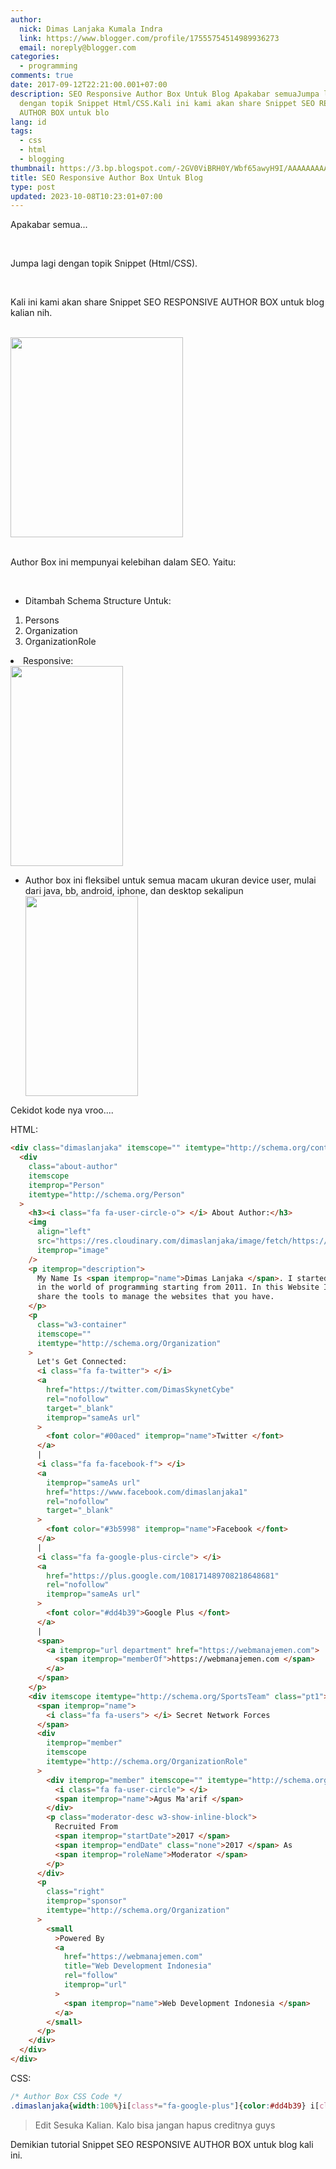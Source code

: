 ```yaml
---
author:
  nick: Dimas Lanjaka Kumala Indra
  link: https://www.blogger.com/profile/17555754514989936273
  email: noreply@blogger.com
categories:
  - programming
comments: true
date: 2017-09-12T22:21:00.001+07:00
description: SEO Responsive Author Box Untuk Blog Apakabar semuaJumpa lagi
  dengan topik Snippet Html/CSS.Kali ini kami akan share Snippet SEO RESPONSIVE
  AUTHOR BOX untuk blo
lang: id
tags:
  - css
  - html
  - blogging
thumbnail: https://3.bp.blogspot.com/-2GV0ViBRH0Y/Wbf65awyH9I/AAAAAAAAAFY/03ly2YaDb94PqUXRdkwXbOVSMWfn1USCwCLcBGAs/s320/PicsArt_09-12-10.18.11.png
title: SEO Responsive Author Box Untuk Blog
type: post
updated: 2023-10-08T10:23:01+07:00
---
```


<p>
    Apakabar semua...
</p>
<br/>
<p>
    Jumpa lagi dengan topik Snippet (Html/CSS).
</p>
<br/>
<p>
    Kali ini kami akan share Snippet SEO RESPONSIVE AUTHOR BOX untuk blog kalian
    nih.
</p>
<br/>
<div>
    <a
        href="https://3.bp.blogspot.com/-2GV0ViBRH0Y/Wbf65awyH9I/AAAAAAAAAFY/03ly2YaDb94PqUXRdkwXbOVSMWfn1USCwCLcBGAs/s1600/PicsArt_09-12-10.18.11.png"
        rel="noopener noreferer nofollow"
    >
        <img
            height="320"
            src="https://3.bp.blogspot.com/-2GV0ViBRH0Y/Wbf65awyH9I/AAAAAAAAAFY/03ly2YaDb94PqUXRdkwXbOVSMWfn1USCwCLcBGAs/s320/PicsArt_09-12-10.18.11.png"
            width="276"
        />
    </a>
</div>
<br/>
<p>
    Author Box ini mempunyai kelebihan dalam SEO. Yaitu:
</p>
<br/>
<ul>
    <li>
        Ditambah Schema Structure Untuk:
    </li>
</ul>
<ol>
    <li>
        Persons
    </li>
    <li>
        Organization
    </li>
    <li>
        OrganizationRole
    </li>
</ol>
<li>
    Responsive:
</li>
<div>
    <a
        href="https://1.bp.blogspot.com/-naWNsKmMnr4/Wbf7KJOANXI/AAAAAAAAAFg/-yExCsq9ql83mOJ1NRaLwtIjzPSqaZtyACLcBGAs/s1600/Screenshot_2017-09-12-22-10-37-105_com.android.chrome.png"
        rel="noopener noreferer nofollow"
    >
        <img
            border="0"
            height="320"
            src="https://1.bp.blogspot.com/-naWNsKmMnr4/Wbf7KJOANXI/AAAAAAAAAFg/-yExCsq9ql83mOJ1NRaLwtIjzPSqaZtyACLcBGAs/s320/Screenshot_2017-09-12-22-10-37-105_com.android.chrome.png"
            width="180"
        />
    </a>
</div>
<ul>
    <li>
        Author box ini fleksibel untuk semua macam ukuran device user, mulai
        dari java, bb, android, iphone, dan desktop sekalipun
        <div>
            <a
                href="https://3.bp.blogspot.com/-u0ENrlzcaOQ/Wbf7EDrqWLI/AAAAAAAAAFc/quiC5RY8q6Me3-zHSkikWO8zKrgJqwzJACLcBGAs/s1600/Screenshot_2017-09-12-22-10-31-017_com.android.chrome.png"
                rel="noopener noreferer nofollow"
            >
                <img
                    border="0"
                    height="320"
                    src="https://3.bp.blogspot.com/-u0ENrlzcaOQ/Wbf7EDrqWLI/AAAAAAAAAFc/quiC5RY8q6Me3-zHSkikWO8zKrgJqwzJACLcBGAs/s320/Screenshot_2017-09-12-22-10-31-017_com.android.chrome.png"
                    width="180"
                />
            </a>
        </div>
    </li>
</ul>
<p>
    Cekidot kode nya vroo....
</p>

HTML:

```html
<div class="dimaslanjaka" itemscope="" itemtype="http://schema.org/contributor">
  <div
    class="about-author"
    itemscope
    itemprop="Person"
    itemtype="http://schema.org/Person"
  >
    <h3><i class="fa fa-user-circle-o"> </i> About Author:</h3>
    <img
      align="left"
      src="https://res.cloudinary.com/dimaslanjaka/image/fetch/https://imgdb.net/images/3184.jpg"
      itemprop="image"
    />
    <p itemprop="description">
      My Name Is <span itemprop="name">Dimas Lanjaka </span>. I started studying
      in the world of programming starting from 2011. In this Website I will
      share the tools to manage the websites that you have.
    </p>
    <p
      class="w3-container"
      itemscope=""
      itemtype="http://schema.org/Organization"
    >
      Let's Get Connected:
      <i class="fa fa-twitter"> </i>
      <a
        href="https://twitter.com/DimasSkynetCybe"
        rel="nofollow"
        target="_blank"
        itemprop="sameAs url"
      >
        <font color="#00aced" itemprop="name">Twitter </font>
      </a>
      |
      <i class="fa fa-facebook-f"> </i>
      <a
        itemprop="sameAs url"
        href="https://www.facebook.com/dimaslanjaka1"
        rel="nofollow"
        target="_blank"
      >
        <font color="#3b5998" itemprop="name">Facebook </font>
      </a>
      |
      <i class="fa fa-google-plus-circle"> </i>
      <a
        href="https://plus.google.com/108171489708218648681"
        rel="nofollow"
        itemprop="sameAs url"
      >
        <font color="#dd4b39">Google Plus </font>
      </a>
      |
      <span>
        <a itemprop="url department" href="https://webmanajemen.com">
          <span itemprop="memberOf">https://webmanajemen.com </span>
        </a>
      </span>
    </p>
    <div itemscope itemtype="http://schema.org/SportsTeam" class="pt1">
      <span itemprop="name">
        <i class="fa fa-users"> </i> Secret Network Forces
      </span>
      <div
        itemprop="member"
        itemscope
        itemtype="http://schema.org/OrganizationRole"
      >
        <div itemprop="member" itemscope="" itemtype="http://schema.org/Person">
          <i class="fa fa-user-circle"> </i>
          <span itemprop="name">Agus Ma'arif </span>
        </div>
        <p class="moderator-desc w3-show-inline-block">
          Recruited From
          <span itemprop="startDate">2017 </span>
          <span itemprop="endDate" class="none">2017 </span> As
          <span itemprop="roleName">Moderator </span>
        </p>
      </div>
      <p
        class="right"
        itemprop="sponsor"
        itemtype="http://schema.org/Organization"
      >
        <small
          >Powered By
          <a
            href="https://webmanajemen.com"
            title="Web Development Indonesia"
            rel="follow"
            itemprop="url"
          >
            <span itemprop="name">Web Development Indonesia </span>
          </a>
        </small>
      </p>
    </div>
  </div>
</div>
```

CSS:

```css
/* Author Box CSS Code */
.dimaslanjaka{width:100%}i[class*="fa-google-plus"]{color:#dd4b39} i[class*="fa-facebook"]{color:#3b5998} i[class*="fa-twitter"]{color:#00aced}.about-author p.right{text-align: right; vertical-align:middle}.about-author {width : 100%;overflow : hidden;margin:10px 0px;border:0px;background: #f2f2ef;margin: 0 0 30px 0;padding: 10px;border: 1px solid #EAEDEF;overflow: hidden;color: #333333;font-size: 14px;font-family: Georgia, Tahoma, Verdana;line-height: 24px;}.about-author img {display: block;width: 90px;height: 90px;margin: 0 1.2em 0 0;float: left;background-size: cover;background-repeat: no-repeat;background-position: center center;-webkit-border-radius: 999em;-moz-border-radius: 999em;border-radius: 999em;border: 2px solid #ddd;box-shadow: 0 1px 1px rgba(0,0, 0, 0.3);}.about-author h3{font-family:georgia ;font-size:18px ;margin:9px 0px ;color:#666 ;border-bottom:2px solid #666;border-top:0px ;}.about-author p {margin:0px;text-align:left;color:#666;}.moderator-desc{padding-left:2.5em}.pt1{padding-top:1px}
```

> Edit Sesuka Kalian. Kalo bisa jangan hapus creditnya guys

Demikian tutorial Snippet SEO RESPONSIVE AUTHOR BOX untuk blog kali ini.